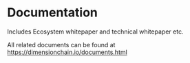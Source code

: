# Documentation
Includes Ecosystem whitepaper and technical whitepaper etc.

All related documents can be found at https://dimensionchain.io/documents.html
